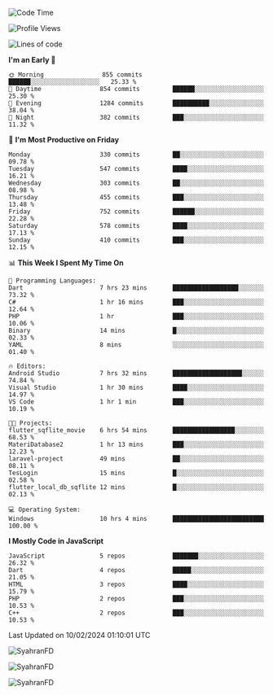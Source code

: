 <!--START_SECTION:waka-->
![Code Time](http://img.shields.io/badge/Code%20Time-218%20hrs%2050%20mins-blue)

![Profile Views](http://img.shields.io/badge/Profile%20Views-1-blue)

![Lines of code](https://img.shields.io/badge/From%20Hello%20World%20I%27ve%20Written-991.3%20thousand%20lines%20of%20code-blue)

**I'm an Early 🐤** 

```text
🌞 Morning                855 commits         ██████░░░░░░░░░░░░░░░░░░░   25.33 % 
🌆 Daytime                854 commits         ██████░░░░░░░░░░░░░░░░░░░   25.30 % 
🌃 Evening                1284 commits        ██████████░░░░░░░░░░░░░░░   38.04 % 
🌙 Night                  382 commits         ███░░░░░░░░░░░░░░░░░░░░░░   11.32 % 
```
📅 **I'm Most Productive on Friday** 

```text
Monday                   330 commits         ██░░░░░░░░░░░░░░░░░░░░░░░   09.78 % 
Tuesday                  547 commits         ████░░░░░░░░░░░░░░░░░░░░░   16.21 % 
Wednesday                303 commits         ██░░░░░░░░░░░░░░░░░░░░░░░   08.98 % 
Thursday                 455 commits         ███░░░░░░░░░░░░░░░░░░░░░░   13.48 % 
Friday                   752 commits         ██████░░░░░░░░░░░░░░░░░░░   22.28 % 
Saturday                 578 commits         ████░░░░░░░░░░░░░░░░░░░░░   17.13 % 
Sunday                   410 commits         ███░░░░░░░░░░░░░░░░░░░░░░   12.15 % 
```


📊 **This Week I Spent My Time On** 

```text
💬 Programming Languages: 
Dart                     7 hrs 23 mins       ██████████████████░░░░░░░   73.32 % 
C#                       1 hr 16 mins        ███░░░░░░░░░░░░░░░░░░░░░░   12.64 % 
PHP                      1 hr                ███░░░░░░░░░░░░░░░░░░░░░░   10.06 % 
Binary                   14 mins             █░░░░░░░░░░░░░░░░░░░░░░░░   02.33 % 
YAML                     8 mins              ░░░░░░░░░░░░░░░░░░░░░░░░░   01.40 % 

🔥 Editors: 
Android Studio           7 hrs 32 mins       ███████████████████░░░░░░   74.84 % 
Visual Studio            1 hr 30 mins        ████░░░░░░░░░░░░░░░░░░░░░   14.97 % 
VS Code                  1 hr 1 min          ███░░░░░░░░░░░░░░░░░░░░░░   10.19 % 

🐱‍💻 Projects: 
flutter_sqflite_movie    6 hrs 54 mins       █████████████████░░░░░░░░   68.53 % 
MateriDatabase2          1 hr 13 mins        ███░░░░░░░░░░░░░░░░░░░░░░   12.23 % 
laravel-project          49 mins             ██░░░░░░░░░░░░░░░░░░░░░░░   08.11 % 
TesLogin                 15 mins             █░░░░░░░░░░░░░░░░░░░░░░░░   02.58 % 
flutter_local_db_sqflite 12 mins             █░░░░░░░░░░░░░░░░░░░░░░░░   02.13 % 

💻 Operating System: 
Windows                  10 hrs 4 mins       █████████████████████████   100.00 % 
```

**I Mostly Code in JavaScript** 

```text
JavaScript               5 repos             ███████░░░░░░░░░░░░░░░░░░   26.32 % 
Dart                     4 repos             █████░░░░░░░░░░░░░░░░░░░░   21.05 % 
HTML                     3 repos             ████░░░░░░░░░░░░░░░░░░░░░   15.79 % 
PHP                      2 repos             ███░░░░░░░░░░░░░░░░░░░░░░   10.53 % 
C++                      2 repos             ███░░░░░░░░░░░░░░░░░░░░░░   10.53 % 
```




 Last Updated on 10/02/2024 01:10:01 UTC
<!--END_SECTION:waka-->

<p align="left">
  <img src="https://github-readme-stats.vercel.app/api/top-langs?username=SyahranFD&layout=donut&hide=C%2B%2B,CMake,css&show_icons=true&locale=en&&theme=blueberry" alt="SyahranFD" />
</p>

<p align="left">
  <img src="https://github-readme-stats.vercel.app/api?username=SyahranFD&show_icons=true&locale=en&theme=blueberry" alt="SyahranFD" />
</p>

<p align="left">
  <img src="https://streak-stats.demolab.com/?user=SyahranFD&theme=blueberry" alt="SyahranFD"/>
</p>
